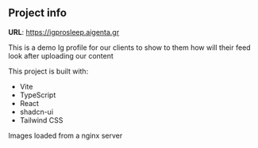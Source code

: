 ## Project info

**URL**: https://igprosleep.aigenta.gr

This is a demo Ig profile for our clients to show to them how will their feed look after uploading our content

This project is built with:

- Vite
- TypeScript
- React
- shadcn-ui
- Tailwind CSS

Images loaded from a nginx server 
